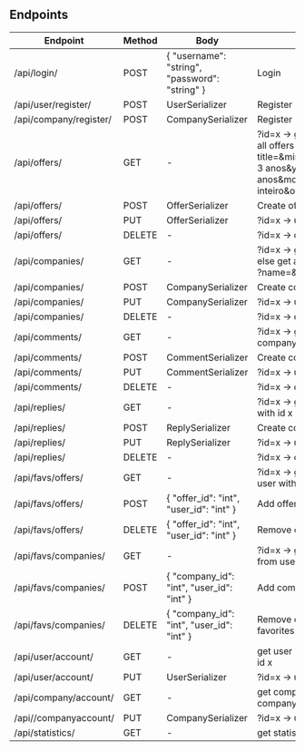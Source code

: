 ## Endpoints

| Endpoint | Method | Body | Description |
| --- | --- | --- | --- |
| /api/login/ | POST | { "username": "string", "password": "string" } | Login |
| /api/user/register/ | POST | UserSerializer | Register |
| /api/company/register/ | POST | CompanySerializer | Register |
| /api/offers/ | GET | - | ?id=x -> get offer with id x, else get all offers (with filters)?title=&min=0&max=300&years=0-3 anos&years=3-5 anos&model=Remoto&type=Tempo inteiro&order=0|
| /api/offers/ | POST | OfferSerializer | Create offer |
| /api/offers/ | PUT | OfferSerializer | ?id=x -> update offer with id x |
| /api/offers/ | DELETE | - | ?id=x -> delete offer with id x |
| /api/companies/ | GET | - | ?id=x -> get company with id x, else get all companies (with filters) ?name=&rating=0&order=0|
| /api/companies/ | POST | CompanySerializer | Create company |
| /api/companies/ | PUT | CompanySerializer | ?id=x -> update company with id x |
| /api/companies/ | DELETE | - | ?id=x -> delete company with id x |
| /api/comments/ | GET | - | ?id=x -> get comments from company with id x |
| /api/comments/ | POST | CommentSerializer | Create comment |
| /api/comments/ | PUT | CommentSerializer | ?id=x -> update comment with id x |
| /api/comments/ | DELETE | - | ?id=x -> delete comment with id x |
| /api/replies/ | GET | - | ?id=x -> get replies from comment with id x |
| /api/replies/ | POST | ReplySerializer | Create comment |
| /api/replies/ | PUT | ReplySerializer | ?id=x -> update comment with id x |
| /api/replies/ | DELETE | - | ?id=x -> delete reply with id x |
| /api/favs/offers/ | GET | - | ?id=x -> get favourite offers from user with id x |
| /api/favs/offers/ | POST | { "offer_id": "int", "user_id": "int" } | Add offer to user's favorites |
| /api/favs/offers/ | DELETE| { "offer_id": "int", "user_id": "int" } | Remove offer from user's favorites |
| /api/favs/companies/ | GET | - | ?id=x -> gets favourite companies from user with id x |
| /api/favs/companies/ | POST | { "company_id": "int", "user_id": "int" } | Add company to user's favorites |
| /api/favs/companies/ | DELETE| { "company_id": "int", "user_id": "int" } | Remove company from user's favorites |
| /api/user/account/ | GET | - | get user info ?id=x -> get user with id x |
| /api/user/account/ | PUT | UserSerializer | ?id=x -> update user with id x |
| /api/company/account/ | GET | - | get company info ?id=x -> get company with id x |
| /api//companyaccount/ | PUT | CompanySerializer | ?id=x -> update company with id x |
| /api/statistics/ | GET | - | get statistics |
